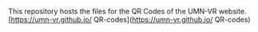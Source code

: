 This repository hosts the files for the QR Codes of the UMN-VR website. 
[https://umn-vr.github.io/
QR-codes](https://umn-vr.github.io/
QR-codes)
